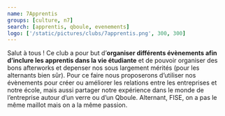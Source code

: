 ```yaml
---
name: 7Apprentis
groups: [culture, n7]
search: [apprentis, qboule, evenements]
logo: ['/static/pictures/clubs/7apprentis.png', 300, 300]
---
```

Salut à tous ! Ce club a pour but d’**organiser différents évènements afin d’inclure les apprentis dans la vie étudiante** et de pouvoir organiser des bons afterworks et depenser nos sous largement mérités (pour les alternants bien sûr). Pour ce faire nous proposerons d’utiliser nos évènements pour créer ou améliorer les relations entre les entreprises et notre école, mais aussi partager notre expérience dans le monde de l’entreprise autour d’un verre ou d’un Qboule. Alternant, FISE, on a pas le même maillot mais on a la même passion.
